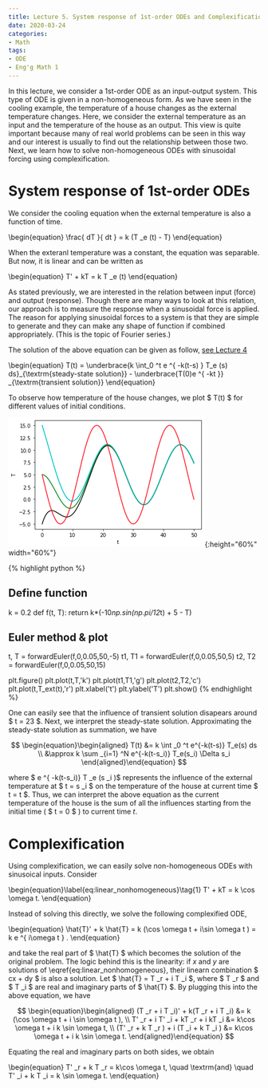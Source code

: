 ```yaml
---
title: Lecture 5. System response of 1st-order ODEs and Complexification
date: 2020-03-24
categories: 
- Math
tags:
- ODE
- Eng'g Math 1
---
```


In this lecture, we consider a 1st-order ODE as an input-output system. This type of ODE is given in a non-homogeneous form. As we have seen in the cooling example, the temperature of a house changes as the external temperature changes.  Here, we consider the external temperature as an input and the temperature of the house as an output. This view is quite important because many of real world problems can be seen in this way and our interest is usually to find out the relationship between those two. Next, we learn how to solve non-homogeneous ODEs with sinusoidal forcing using complexification.


# System response of 1st-order ODEs 
We consider the cooling equation when the external temperature is also a function of time.

\begin{equation}
\frac{ dT }{ dt } = k (T _e (t) - T)
\end{equation}

When the exteranl temperature was a constant, the equation was separable. But now, it is linear and can be written as

\begin{equation}
T' + kT = k T _e (t)
\end{equation} 

As stated previously, we are interested in the relation between input (force) and output (response). Though there are many ways to look at this relation, our approach is to measure the response when a sinusoidal force is applied. The reason for applying sinusoidal forces to a system is that they are simple to generate and they can make any shape of function if combined appropriately. (This is the topic of Fourier series.)

The solution of the above equation can be given as follow, [see Lecture 4](2020-03-21-lecture4.md)

\begin{equation}
T(t) = \underbrace{k \int_0 ^t e ^{ -k(t-s) } T_e (s) ds}_{\textrm{steady-state solution}} - \underbrace{T(0)e ^{ -kt }} _{\textrm{transient solution}}
\end{equation}

To observe how temperature of the house changes, we plot $ T(t) $ for different values of initial conditions.

![Temperature transient](/assets/images/temperature_transient.png){:height="60%" width="60%"}

{% highlight python %}
## Define function
k = 0.2
def f(t, T):
    return k*(-10*np.sin(np.pi/12*t) + 5 - T)    

## Euler method & plot
t, T = forwardEuler(f,0,0.05,50,-5)
t1, T1 = forwardEuler(f,0,0.05,50,5)
t2, T2 = forwardEuler(f,0,0.05,50,15)

plt.figure()
plt.plot(t,T,'k')
plt.plot(t1,T1,'g')
plt.plot(t2,T2,'c')
plt.plot(t,T_ext(t),'r')
plt.xlabel('t')
plt.ylabel('T')
plt.show()
{% endhighlight %}

One can easily see that the influence of transient solution disapears around $ t = 23 $. Next, we interpret the steady-state solution. Approximating the steady-state solution as summation, we have

$$
\begin{equation}\begin{aligned}
T(t) &= k \int _0 ^t e^{-k(t-s)} T_e(s) ds  \\
&\approx k \sum _{i=1} ^N e^{-k(t-s_i)} T_e(s_i) \Delta s_i 
\end{aligned}\end{equation}
$$

where $ e ^{ -k(t-s_i)} T _e (s _i )$ represents the influence of the external temperature at $ t = s _i $ on the temperature of the house at current time $ t = t $. Thus, we can interpret the above equation as the current temperature of the house is the sum of all the influences starting from the initial time ( $ t = 0 $ ) to current time $t$.

# Complexification
Using complexification, we can easily solve non-homogeneous ODEs with sinusoical inputs. Consider

\begin{equation}\label{eq:linear_nonhomogeneous}\tag{1} 
T' + kT = k \cos \omega t.
\end{equation} 

Instead of solving this directly, we solve the following complexified ODE,

\begin{equation}
\hat{T}' + k \hat{T} = k (\cos \omega t + i\sin \omega t ) = k e ^{ i\omega t } .
\end{equation} 

and take the real part of $ \hat{T} $ which becomes the solution of the original problem. The logic behind this is the linearity: if $x$ and $y$ are solutions of \eqref{eq:linear_nonhomogeneous}, their linearn combination $ cx + dy $ is also a solution. Let $ \hat{T} = T _r + i T _i $, where $ T _r $ and $ T _i $ are real and imaginary parts of $ \hat{T} $. By plugging this into the above equation, we have

$$
\begin{equation}\begin{aligned}
(T _r + i T _i)' + k(T _r + i T _i) &= k (\cos \omega t + i \sin \omega t ), \\
T' _r + i T' _i + kT _r + i kT _i &= k\cos \omega t + i k \sin \omega t, \\
(T' _r + k T _r ) + i (T _i + k T _i ) &= k\cos \omega t + i k \sin \omega t.
\end{aligned}\end{equation} 
$$

Equating the real and imaginary parts on both sides, we obtain

\begin{equation}
T' _r + k T _r = k\cos \omega t, \quad \textrm{and} \quad  T' _i + k T _i = k \sin \omega t.
\end{equation} 